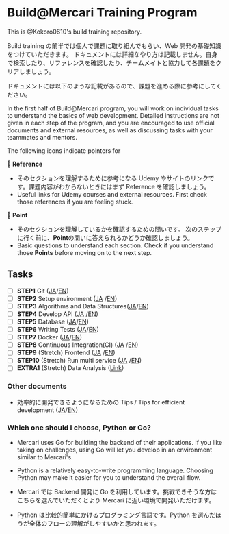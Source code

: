 # Build@Mercari Training Program

This is @Kokoro0610's build training repository.

Build training の前半では個人で課題に取り組んでもらい、Web 開発の基礎知識をつけていただきます。
ドキュメントには詳細なやり方は記載しません。自身で検索したり、リファレンスを確認したり、チームメイトと協力して各課題をクリアしましょう。

ドキュメントには以下のような記載があるので、課題を進める際に参考にしてください。

In the first half of Build@Mercari program, you will work on individual tasks to understand the basics of web development. Detailed instructions are not given in each step of the program, and you are encouraged to use official documents and external resources, as well as discussing tasks with your teammates and mentors.

The following icons indicate pointers for

**:book: Reference**

- そのセクションを理解するために参考になる Udemy やサイトのリンクです。課題内容がわからないときにはまず Reference を確認しましょう。
- Useful links for Udemy courses and external resources. First check those references if you are feeling stuck.

**:beginner: Point**

- そのセクションを理解しているかを確認するための問いです。 次のステップに行く前に、**Point**の問いに答えられるかどうか確認しましょう。
- Basic questions to understand each section. Check if you understand those **Points** before moving on to the next step.

## Tasks

- [ ] **STEP1** Git ([JA](document/01-git.ja.md)/[EN](document/01-git.en.md))
- [ ] **STEP2** Setup environment ([JA](document/02-local-env.ja.md)
      /[EN](document/02-local-env.en.md))
- [ ] **STEP3** Algorithms and Data Structures([JA](document/03-algorithm-and-data-structure.ja.md)/[EN](document/03-algorithm-and-data-structure.en.md))
- [ ] **STEP4** Develop API ([JA](document/04-api.ja.md)
      /[EN](document/04-api.en.md))
- [ ] **STEP5** Database ([JA](document/05-database.ja.md)/[EN](document/05-database.en.md))
- [ ] **STEP6** Writing Tests ([JA](document/06-testing.ja.md)/[EN](document/06-testing.en.md))
- [ ] **STEP7** Docker ([JA](document/07-docker.ja.md)/[EN](document/07-docker.en.md))
- [ ] **STEP8** Continuous Integration(CI) ([JA](document/08-ci.ja.md)
      /[EN](document/08-ci.en.md))
- [ ] **STEP9** (Stretch) Frontend ([JA](document/09-frontend.ja.md)
      /[EN](document/09-frontend.en.md))
- [ ] **STEP10** (Stretch) Run multi service ([JA](document/10-docker-compose.ja.md)
      /[EN](document/10-docker-compose.en.md))
- [ ] **EXTRA1** (Stretch) Data Analysis ([Link](document/extra-01-data-analysis.md))

### Other documents

- 効率的に開発できるようになるための Tips / Tips for efficient development ([JA](document/tips.ja.md)/[EN](document/tips.en.md))

### Which one should I choose, Python or Go?

- Mercari uses Go for building the backend of their applications. If you like taking on challenges, using Go will let you develop in an environment similar to Mercari's.
- Python is a relatively easy-to-write programming language. Choosing Python may make it easier for you to understand the overall flow.

- Mercari では Backend 開発に Go を利用しています。挑戦できそうな方はこちらを選んでいただくとより Mercari に近い環境で開発いただけます。
- Python は比較的簡単にかけるプログラミング言語です。Python を選んだほうが全体のフローの理解がしやすいかと思われます。
